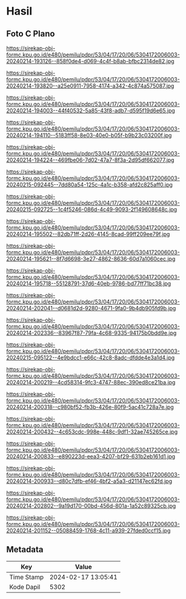 # Hasil

## Foto C Plano

https://sirekap-obj-formc.kpu.go.id/e480/pemilu/pdpr/53/04/17/20/06/5304172006003-20240214-193126--858f0de4-d069-4c4f-b8ab-bfbc2314de82.jpg

https://sirekap-obj-formc.kpu.go.id/e480/pemilu/pdpr/53/04/17/20/06/5304172006003-20240214-193820--a25e0911-7958-4174-a342-4c874a575087.jpg

https://sirekap-obj-formc.kpu.go.id/e480/pemilu/pdpr/53/04/17/20/06/5304172006003-20240214-194003--44f40532-5a85-43f8-adb7-d595f19d6e65.jpg

https://sirekap-obj-formc.kpu.go.id/e480/pemilu/pdpr/53/04/17/20/06/5304172006003-20240214-194110--5183ff58-8e03-40e0-b05f-b9b23c03200f.jpg

https://sirekap-obj-formc.kpu.go.id/e480/pemilu/pdpr/53/04/17/20/06/5304172006003-20240214-194224--469fbe06-7d02-47a7-8f3a-2d95df662077.jpg

https://sirekap-obj-formc.kpu.go.id/e480/pemilu/pdpr/53/04/17/20/06/5304172006003-20240215-092445--7dd80a54-125c-4a1c-b358-afd2c825aff0.jpg

https://sirekap-obj-formc.kpu.go.id/e480/pemilu/pdpr/53/04/17/20/06/5304172006003-20240215-092725--1c4f5246-086d-4c49-9093-2f149608648c.jpg

https://sirekap-obj-formc.kpu.go.id/e480/pemilu/pdpr/53/04/17/20/06/5304172006003-20240214-195502--82db71ff-2d26-4145-8cad-99ff209ee79f.jpg

https://sirekap-obj-formc.kpu.go.id/e480/pemilu/pdpr/53/04/17/20/06/5304172006003-20240214-195621--8f7d6698-3e27-4862-8636-60d7a1060cec.jpg

https://sirekap-obj-formc.kpu.go.id/e480/pemilu/pdpr/53/04/17/20/06/5304172006003-20240214-195718--55128791-37d6-40eb-9786-bd77ff71bc38.jpg

https://sirekap-obj-formc.kpu.go.id/e480/pemilu/pdpr/53/04/17/20/06/5304172006003-20240214-202041--d0681d2d-9280-4671-9fa0-9b4db905fd9b.jpg

https://sirekap-obj-formc.kpu.go.id/e480/pemilu/pdpr/53/04/17/20/06/5304172006003-20240214-202336--83967f87-79fa-4c68-9335-94175b0bdd9e.jpg

https://sirekap-obj-formc.kpu.go.id/e480/pemilu/pdpr/53/04/17/20/06/5304172006003-20240215-095122--4e9bdcc1-e66c-42c8-8adc-dfdde4e3a1d4.jpg

https://sirekap-obj-formc.kpu.go.id/e480/pemilu/pdpr/53/04/17/20/06/5304172006003-20240214-200219--4cd58314-9fc3-4747-88ec-390ed8ce21ba.jpg

https://sirekap-obj-formc.kpu.go.id/e480/pemilu/pdpr/53/04/17/20/06/5304172006003-20240214-200318--c980bf52-fb3b-426e-80f9-5ac41c728a7e.jpg

https://sirekap-obj-formc.kpu.go.id/e480/pemilu/pdpr/53/04/17/20/06/5304172006003-20240214-200432--4c653cdc-998e-448c-9df1-32ae745265ce.jpg

https://sirekap-obj-formc.kpu.go.id/e480/pemilu/pdpr/53/04/17/20/06/5304172006003-20240214-200833--e890223d-eea3-4207-bf29-631b2eb161d1.jpg

https://sirekap-obj-formc.kpu.go.id/e480/pemilu/pdpr/53/04/17/20/06/5304172006003-20240214-200933--d80c7dfb-ef46-4bf2-a5a3-d21147ec62fd.jpg

https://sirekap-obj-formc.kpu.go.id/e480/pemilu/pdpr/53/04/17/20/06/5304172006003-20240214-202802--9a19d170-00bd-456d-801a-1a52c89325cb.jpg

https://sirekap-obj-formc.kpu.go.id/e480/pemilu/pdpr/53/04/17/20/06/5304172006003-20240214-201152--05088459-1768-4c11-a939-27fded0ccf15.jpg


## Metadata

| Key        | Value               |
| ---------- | ------------------- |
| Time Stamp | 2024-02-17 13:05:41 |
| Kode Dapil | 5302                |



